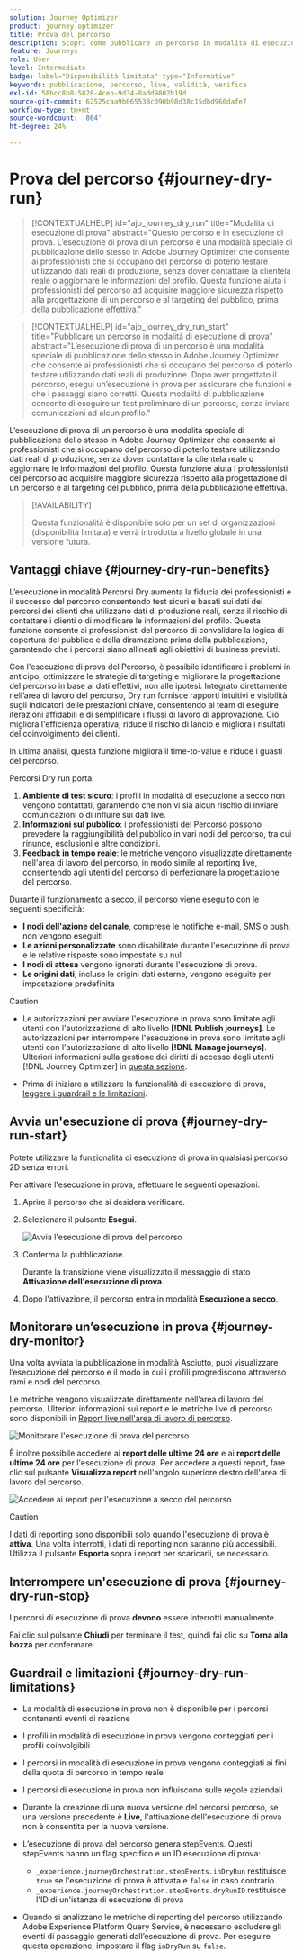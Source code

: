 ```yaml
---
solution: Journey Optimizer
product: journey optimizer
title: Prova del percorso
description: Scopri come pubblicare un percorso in modalità di esecuzione in prova
feature: Journeys
role: User
level: Intermediate
badge: label="Disponibilità limitata" type="Informative"
keywords: pubblicazione, percorso, live, validità, verifica
exl-id: 58bcc8b8-5828-4ceb-9d34-8add9802b19d
source-git-commit: 62525caa9b065538c090b98d38c15dbd960dafe7
workflow-type: tm+mt
source-wordcount: '864'
ht-degree: 24%

---
```


# Prova del percorso {#journey-dry-run}

>[!CONTEXTUALHELP]
>id="ajo_journey_dry_run"
>title="Modalità di esecuzione di prova"
>abstract="Questo percorso è in esecuzione di prova. L’esecuzione di prova di un percorso è una modalità speciale di pubblicazione dello stesso in Adobe Journey Optimizer che consente ai professionisti che si occupano del percorso di poterlo testare utilizzando dati reali di produzione, senza dover contattare la clientela reale o aggiornare le informazioni del profilo.  Questa funzione aiuta i professionisti del percorso ad acquisire maggiore sicurezza rispetto alla progettazione di un percorso e al targeting del pubblico, prima della pubblicazione effettiva."


>[!CONTEXTUALHELP]
>id="ajo_journey_dry_run_start"
>title="Pubblicare un percorso in modalità di esecuzione di prova"
>abstract="L’esecuzione di prova di un percorso è una modalità speciale di pubblicazione dello stesso in Adobe Journey Optimizer che consente ai professionisti che si occupano del percorso di poterlo testare utilizzando dati reali di produzione. Dopo aver progettato il percorso, esegui un’esecuzione in prova per assicurare che funzioni e che i passaggi siano corretti. Questa modalità di pubblicazione consente di eseguire un test preliminare di un percorso, senza inviare comunicazioni ad alcun profilo."

L’esecuzione di prova di un percorso è una modalità speciale di pubblicazione dello stesso in Adobe Journey Optimizer che consente ai professionisti che si occupano del percorso di poterlo testare utilizzando dati reali di produzione, senza dover contattare la clientela reale o aggiornare le informazioni del profilo.  Questa funzione aiuta i professionisti del percorso ad acquisire maggiore sicurezza rispetto alla progettazione di un percorso e al targeting del pubblico, prima della pubblicazione effettiva.


>[!AVAILABILITY]
>
>Questa funzionalità è disponibile solo per un set di organizzazioni (disponibilità limitata) e verrà introdotta a livello globale in una versione futura.


## Vantaggi chiave {#journey-dry-run-benefits}

L’esecuzione in modalità Percorsi Dry aumenta la fiducia dei professionisti e il successo del percorso consentendo test sicuri e basati sui dati dei percorsi dei clienti che utilizzano dati di produzione reali, senza il rischio di contattare i clienti o di modificare le informazioni del profilo. Questa funzione consente ai professionisti del percorso di convalidare la logica di copertura del pubblico e della diramazione prima della pubblicazione, garantendo che i percorsi siano allineati agli obiettivi di business previsti.

Con l&#39;esecuzione di prova del Percorso, è possibile identificare i problemi in anticipo, ottimizzare le strategie di targeting e migliorare la progettazione del percorso in base ai dati effettivi, non alle ipotesi. Integrato direttamente nell’area di lavoro del percorso, Dry run fornisce rapporti intuitivi e visibilità sugli indicatori delle prestazioni chiave, consentendo ai team di eseguire iterazioni affidabili e di semplificare i flussi di lavoro di approvazione. Ciò migliora l&#39;efficienza operativa, riduce il rischio di lancio e migliora i risultati del coinvolgimento dei clienti.

In ultima analisi, questa funzione migliora il time-to-value e riduce i guasti del percorso.

Percorsi Dry run porta:

1. **Ambiente di test sicuro**: i profili in modalità di esecuzione a secco non vengono contattati, garantendo che non vi sia alcun rischio di inviare comunicazioni o di influire sui dati live.
1. **Informazioni sul pubblico**: i professionisti del Percorso possono prevedere la raggiungibilità del pubblico in vari nodi del percorso, tra cui rinunce, esclusioni e altre condizioni.
1. **Feedback in tempo reale**: le metriche vengono visualizzate direttamente nell&#39;area di lavoro del percorso, in modo simile al reporting live, consentendo agli utenti del percorso di perfezionare la progettazione del percorso.

Durante il funzionamento a secco, il percorso viene eseguito con le seguenti specificità:

* **I nodi dell&#39;azione del canale**, comprese le notifiche e-mail, SMS o push, non vengono eseguiti
* **Le azioni personalizzate** sono disabilitate durante l&#39;esecuzione di prova e le relative risposte sono impostate su null
* **I nodi di attesa** vengono ignorati durante l&#39;esecuzione di prova.
  <!--You can override the wait block timeouts, then if you have wait blocks duration longer than allowed dry run journey duration, then that branch will not execute completely.-->
* **Le origini dati**, incluse le origini dati esterne, vengono eseguite per impostazione predefinita

>[!CAUTION]
>
>* Le autorizzazioni per avviare l&#39;esecuzione in prova sono limitate agli utenti con l&#39;autorizzazione di alto livello **[!DNL Publish journeys]**. Le autorizzazioni per interrompere l&#39;esecuzione in prova sono limitate agli utenti con l&#39;autorizzazione di alto livello **[!DNL Manage journeys]**. Ulteriori informazioni sulla gestione dei diritti di accesso degli utenti [!DNL Journey Optimizer] in [questa sezione](../administration/permissions-overview.md).
>
>* Prima di iniziare a utilizzare la funzionalità di esecuzione di prova, [leggere i guardrail e le limitazioni](#journey-dry-run-limitations).


## Avvia un&#39;esecuzione di prova {#journey-dry-run-start}

Potete utilizzare la funzionalità di esecuzione di prova in qualsiasi percorso 2D senza errori.

Per attivare l&#39;esecuzione in prova, effettuare le seguenti operazioni:

1. Aprire il percorso che si desidera verificare.
1. Selezionare il pulsante **Esegui**.

   ![Avvia l&#39;esecuzione di prova del percorso](assets/dry-run-button.png)

1. Conferma la pubblicazione.

   Durante la transizione viene visualizzato il messaggio di stato **Attivazione dell&#39;esecuzione di prova**.

1. Dopo l&#39;attivazione, il percorso entra in modalità **Esecuzione a secco**.

## Monitorare un’esecuzione in prova {#journey-dry-monitor}

Una volta avviata la pubblicazione in modalità Asciutto, puoi visualizzare l’esecuzione del percorso e il modo in cui i profili progrediscono attraverso rami e nodi del percorso.

Le metriche vengono visualizzate direttamente nell’area di lavoro del percorso. Ulteriori informazioni sui report e le metriche live di percorso sono disponibili in [Report live nell&#39;area di lavoro di percorso](report-journey.md).

![Monitorare l&#39;esecuzione di prova del percorso](assets/dry-run-metrics.png)


È inoltre possibile accedere ai **report delle ultime 24 ore** e ai **report delle ultime 24 ore** per l&#39;esecuzione di prova. Per accedere a questi report, fare clic sul pulsante **Visualizza report** nell&#39;angolo superiore destro dell&#39;area di lavoro del percorso.

![Accedere ai report per l&#39;esecuzione a secco del percorso](assets/dry-run-report.png)

>[!CAUTION]
>
> I dati di reporting sono disponibili solo quando l&#39;esecuzione di prova è **attiva**.  Una volta interrotti, i dati di reporting non saranno più accessibili. Utilizza il pulsante **Esporta** sopra i report per scaricarli, se necessario.


## Interrompere un&#39;esecuzione di prova {#journey-dry-run-stop}

I percorsi di esecuzione di prova **devono** essere interrotti manualmente.

Fai clic sul pulsante **Chiudi** per terminare il test, quindi fai clic su **Torna alla bozza** per confermare.

<!-- After 14 days, Dry run journeys automatically transition to the **Draft** status.-->

## Guardrail e limitazioni {#journey-dry-run-limitations}

* La modalità di esecuzione in prova non è disponibile per i percorsi contenenti eventi di reazione
* I profili in modalità di esecuzione in prova vengono conteggiati per i profili coinvolgibili
* I percorsi in modalità di esecuzione in prova vengono conteggiati ai fini della quota di percorso in tempo reale
* I percorsi di esecuzione in prova non influiscono sulle regole aziendali
* Durante la creazione di una nuova versione del percorsi percorso, se una versione precedente è **Live**, l&#39;attivazione dell&#39;esecuzione di prova non è consentita per la nuova versione.
* L’esecuzione di prova del percorso genera stepEvents. Questi stepEvents hanno un flag specifico e un ID esecuzione di prova:
   * `_experience.journeyOrchestration.stepEvents.inDryRun` restituisce `true` se l&#39;esecuzione di prova è attivata e `false` in caso contrario
   * `_experience.journeyOrchestration.stepEvents.dryRunID` restituisce l&#39;ID di un&#39;istanza di esecuzione di prova

* Quando si analizzano le metriche di reporting del percorso utilizzando Adobe Experience Platform Query Service, è necessario escludere gli eventi di passaggio generati dall’esecuzione di prova. Per eseguire questa operazione, impostare il flag `inDryRun` su `false`.